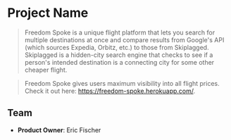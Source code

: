 # Project Name

> Freedom Spoke is a unique flight platform that lets you search for multiple destinations at once and compare results from Google's API (which sources Expedia, Orbitz, etc.) to those from Skiplagged. Skiplagged is a hidden-city search engine that checks to see if a person's intended destination is a connecting city for some other cheaper flight.

> Freedom Spoke gives users maximum visibility into all flight prices. Check it out here: https://freedom-spoke.herokuapp.com/.

## Team

  - __Product Owner__: Eric Fischer
